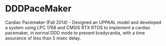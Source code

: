 # DDDPaceMaker
Cardiac Pacemaker (Fall 2014) - Designed an UPPAAL model and developed a system using LPC 1768 and CMSIS RTX RTOS to implement a cardiac pacemaker, in normal DDD mode to prevent bradycardia, with a time assurance of less than 5 msec delay.
